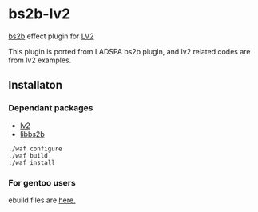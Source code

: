 # bs2b-lv2
[bs2b](http://bs2b.sourceforge.net/) effect plugin for [LV2](http://lv2plug.in/)

This plugin is ported from LADSPA bs2b plugin, and lv2 related codes are from lv2 examples. 


## Installaton
### Dependant packages
- [lv2](http://lv2plug.in)
- [libbs2b](http://bs2b.sourceforge.net)
```
./waf configure
./waf build
./waf install
```

### For gentoo users
ebuild files are [here.](https://github.com/nilninull/portage/tree/master/media-plugins/bs2b-lv2)


